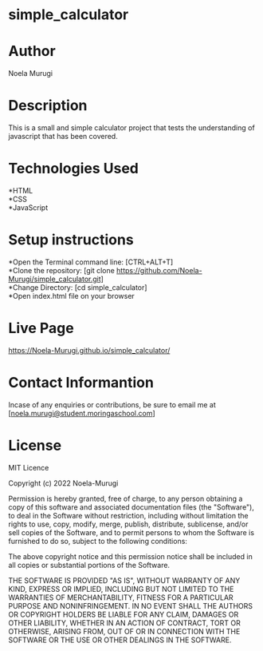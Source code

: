 # simple_calculator
# Author
 Noela Murugi
# Description
This is a small and simple calculator project that tests the understanding of javascript that has been covered.
# Technologies Used
*HTML<br>
*CSS<br>
*JavaScript<br>
# Setup instructions
*Open the Terminal command line: [CTRL+ALT+T]<br>
*Clone the repository: [git clone https://github.com/Noela-Murugi/simple_calculator.git]<br>
*Change Directory: [cd simple_calculator]<br>
*Open index.html file on your browser
# Live Page
https://Noela-Murugi.github.io/simple_calculator/
# Contact Informantion
Incase of any enquiries or contributions, be sure to email me at [noela.murugi@student.moringaschool.com]
# License
MIT Licence<br>

Copyright (c) 2022 Noela-Murugi<br>

Permission is hereby granted, free of charge, to any person obtaining a copy
of this software and associated documentation files (the "Software"), to deal
in the Software without restriction, including without limitation the rights
to use, copy, modify, merge, publish, distribute, sublicense, and/or sell
copies of the Software, and to permit persons to whom the Software is
furnished to do so, subject to the following conditions:

The above copyright notice and this permission notice shall be included in all
copies or substantial portions of the Software.

THE SOFTWARE IS PROVIDED "AS IS", WITHOUT WARRANTY OF ANY KIND, EXPRESS OR
IMPLIED, INCLUDING BUT NOT LIMITED TO THE WARRANTIES OF MERCHANTABILITY,
FITNESS FOR A PARTICULAR PURPOSE AND NONINFRINGEMENT. IN NO EVENT SHALL THE
AUTHORS OR COPYRIGHT HOLDERS BE LIABLE FOR ANY CLAIM, DAMAGES OR OTHER
LIABILITY, WHETHER IN AN ACTION OF CONTRACT, TORT OR OTHERWISE, ARISING FROM,
OUT OF OR IN CONNECTION WITH THE SOFTWARE OR THE USE OR OTHER DEALINGS IN THE
SOFTWARE.
